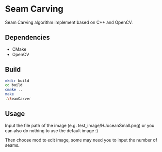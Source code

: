 # Seam Carving

Seam Carving algorithm implement based on C++ and OpenCV. 

## Dependencies

- CMake
- OpenCV

## Build

``` bash
mkdir build
cd build
cmake ..
make
.\SeamCarver
```

## Usage

Input the file path of the image (e.g. test_image/HJoceanSmall.png) or you can also do nothing to use the default image :)

Then choose mod to edit image, some may need you to input the number of seams. 
